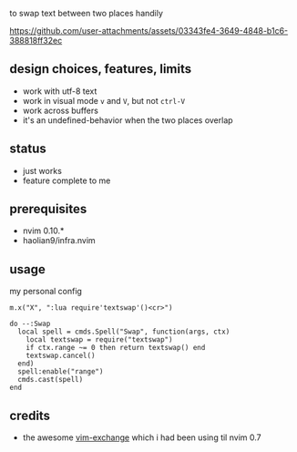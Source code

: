 to swap text between two places handily

https://github.com/user-attachments/assets/03343fe4-3649-4848-b1c6-388818ff32ec


## design choices, features, limits
* work with utf-8 text
* work in visual mode `v` and `V`, but not `ctrl-V`
* work across buffers
* it's an undefined-behavior when the two places overlap

## status
* just works
* feature complete to me

## prerequisites
* nvim 0.10.*
* haolian9/infra.nvim

## usage
my personal config
```
m.x("X", ":lua require'textswap'()<cr>")

do --:Swap
  local spell = cmds.Spell("Swap", function(args, ctx)
    local textswap = require("textswap")
    if ctx.range ~= 0 then return textswap() end
    textswap.cancel()
  end)
  spell:enable("range")
  cmds.cast(spell)
end
```

## credits
* the awesome [vim-exchange](https://github.com/tommcdo/vim-exchange) which i had been using til nvim 0.7
